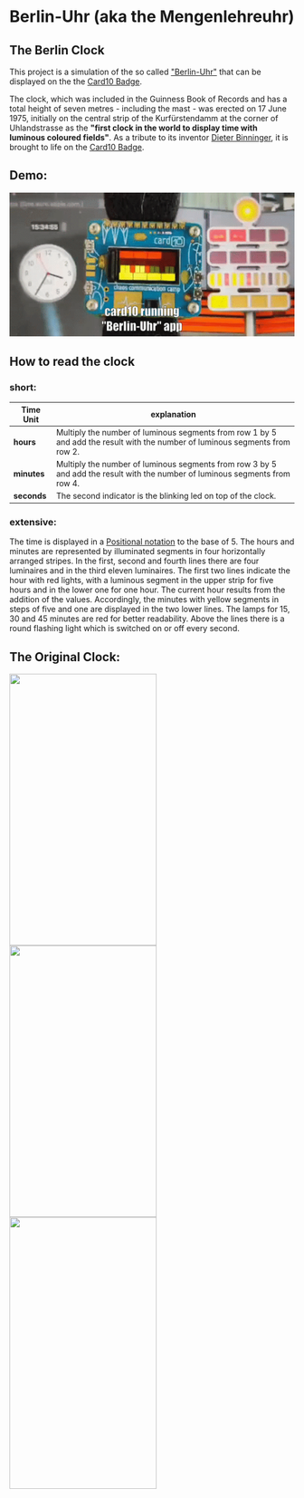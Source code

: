 # Berlin-Uhr (aka the Mengenlehreuhr)
## The Berlin Clock

This project is a simulation of the so called ["Berlin-Uhr"](https://de.wikipedia.org/wiki/Berlin-Uhr) that can be displayed on the the [Card10 Badge](https://card10.badge.events.ccc.de/).

The clock, which was included in the Guinness Book of Records and has a total height of seven metres - including the mast - was erected on 17 June 1975, initially on the central strip of the Kurfürstendamm at the corner of Uhlandstrasse as the **"first clock in the world to display time with luminous coloured fields"**.
As a tribute to its inventor [Dieter Binninger](https://de.wikipedia.org/wiki/Dieter_Binninger), it is brought to life on the [Card10 Badge](https://card10.badge.events.ccc.de/).

## Demo:

![demo](berlin-uhr-demo.gif)

## How to read the clock

### short:

| Time Unit | explanation |
| ------------- | ------------- |
| **hours**   | Multiply the number of luminous segments from row 1 by 5 and add the result with the number of luminous segments from row 2. |
| **minutes** | Multiply the number of luminous segments from row 3 by 5 and add the result with the number of luminous segments from row 4. |
| **seconds** | The second indicator is the blinking led on top of the clock. |

### extensive:

The time is displayed in a [Positional notation](https://en.wikipedia.org/wiki/Positional_notation) to the base of 5. 
The hours and minutes are represented by illuminated segments in four horizontally arranged stripes. 
In the first, second and fourth lines there are four luminaires and in the third eleven luminaires. 
The first two lines indicate the hour with red lights, with a luminous segment in the upper strip for five hours and in the lower one for one hour. 
The current hour results from the addition of the values. Accordingly, the minutes with yellow segments in steps of five and one are displayed in the two lower lines. The lamps for 15, 30 and 45 minutes are red for better readability. 
Above the lines there is a round flashing light which is switched on or off every second.


## The Original Clock:

<img width="260px" height="480px" align="left" src="https://upload.wikimedia.org/wikipedia/commons/7/7b/Berlin_Kurf%C3%BCrstendamm_113714a.jpg"/>

<img width="260px" height="480px" align="left" src="https://upload.wikimedia.org/wikipedia/commons/1/13/Gedenktafel_Budapester_Str_45_%28Charl%29_Berlin_Uhr.jpg"/>
  
<img width="260px" height="480px" align="left" src="https://upload.wikimedia.org/wikipedia/commons/thumb/5/51/Mengenlehreuhr.jpg/800px-Mengenlehreuhr.jpg"/>
  


